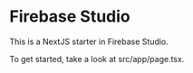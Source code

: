 <!-- File: README.md -->
# Firebase Studio

This is a NextJS starter in Firebase Studio.

To get started, take a look at src/app/page.tsx.
